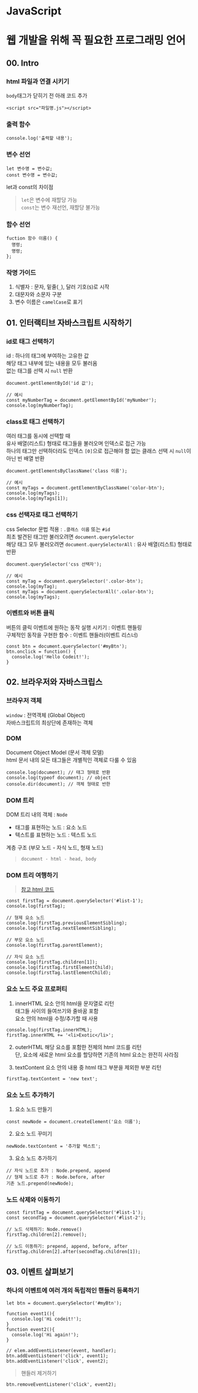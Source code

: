 # JavaScript
# 웹 개발을 위해 꼭 필요한 프로그래밍 언어

## 00. Intro
### html 파일과 연결 시키기
`body`태그가 닫히기 전 아래 코드 추가
```
<script src="파일명.js"></script>
```

### 출력 함수
```
console.log('출력할 내용');
```

### 변수 선언
```
let 변수명 = 변수값;
const 변수명 = 변수값;
```
let과 const의 차이점
> `let`은 변수에 재할당 가능  
> `const`는 변수 재선언, 재할당 불가능

### 함수 선언
```
fuction 함수 이름() {
  명령;
  명령;
};
```

### 작명 가이드
1. 식별자 : 문자, 밑줄(`_`), 달러 기호(`$`)로 시작
2. 대문자와 소문자 구분
3. 변수 이름은 `camelCase`로 표기

## 01. 인터랙티브 자바스크립트 시작하기
### id로 태그 선택하기
id : 하나의 태그에 부여하는 고유한 값  
해당 태그 내부에 있는 내용을 모두 불러옴  
없는 태그를 선택 시 `null` 반환
```
document.getElementById('id 값');

// 예시
const myNumberTag = document.getElementById('myNumber');
console.log(myNumberTag);
```

### class로 태그 선택하기
여러 태그를 동시에 선택할 때  
유사 배열(리스트) 형태로 태그들을 불러오며 인덱스로 접근 가능  
하나의 태그만 선택하더라도 인덱스 `[0]`으로 접근해야 함
없는 클래스 선택 시 `null`이 아닌 빈 배열 반환 
```
document.getElementsByClassName('class 이름');

// 예시
const myTags = document.getElementByClassName('color-btn');
console.log(myTags);
console.log(myTags[1]);
```

### css 선택자로 태그 선택하기
css Selector 문법 적용 : `.클래스 이름` 또는 `#id`  
최초 발견된 태그만 불러오려면 `document.querySelector`  
해당 태그 모두 불러오려면 `document.querySelectorAll` : 유사 배열(리스트) 형태로 반환
```
document.querySelector('css 선택자');

// 예시
const myTag = document.querySelector('.color-btn');
console.log(myTag);
const myTags = document.querySelectorAll('.color-btn');
console.log(myTags);
```

### 이벤트와 버튼 클릭
버튼의 클릭 이벤트에 원하는 동작 실행 시키기 : 이벤트 핸들링  
구체적인 동작을 구현한 함수 : 이벤트 핸들러(이벤트 리스너)
```
const btn = document.querySelector('#myBtn');
btn.onclick = function() {
  console.log('Hello Codeit!');
}
```

## 02. 브라우저와 자바스크립스
### 브라우저 객체
`window` : 전역객체 (Global Object)  
자바스크립트의 최상단에 존재하는 객체

### DOM
Document Object Model (문서 객체 모델)  
html 문서 내의 모든 태그들은 개별적인 객체로 다룰 수 있음
```
console.log(document); // 태그 형태로 반환
console.log(typeof document); // object
console.dir(document); // 객체 형태로 반한
```

### DOM 트리
DOM 트리 내의 객체 : `Node` 
- 태그를 표현하는 노드 : 요소 노드  
- 텍스트를 표현하는 노드 : 텍스트 노드  

계층 구조 (부모 노드 - 자식 노드, 형재 노드)
> `document - html - head, body`  

### DOM 트리 여행하기
> [참고 html 코드](https://github.com/jjungyujin/TIL/blob/main/JavaScript/codeit_02.html)
```
const firstTag = document.querySelector('#list-1');
console.log(firstTag);

// 형제 요소 노드
console.log(firstTag.previousElementSibling);
console.log(firstTag.nextElementSibling);

// 부모 요소 노드
console.log(firstTag.parentElement);

// 자식 요소 노드
console.log(firstTag.children[1]);
console.log(firstTag.firstElementChild);
console.log(firstTag.lastElementChild);
```

### 요소 노드 주요 프로퍼티
1. innerHTML
요소 안의 html을 문자열로 리턴  
태그들 사이의 들여쓰기와 줄바꿈 포함  
요소 안의 html을 수정/추가할 때 사용
```
console.log(firstTag.innerHTML);
firstTag.innerHTML += '<li>Exotic</li>';
```

2. outerHTML
해당 요소를 포함한 전체의 html 코드를 리턴  
단, 요소에 새로운 html 요소를 할당하면 기존의 html 요소는 완전히 사라짐

3. textContent
요소 안의 내용 중 html 태그 부분을 제외한 부분 리턴  
```
firstTag.textContent = 'new text';
```

### 요소 노드 추가하기
1. 요소 노드 만들기
```
const newNode = document.createElement('요소 이름');
```

2. 요소 노드 꾸미기
```
newNode.textContent = '추가할 텍스트';
```

3. 요소 노드 추가하기
```
// 자식 노드로 추가 : Node.prepend, append
// 형제 노드로 추가 : Node.before, after
기존 노드.prepend(newNode);
```

### 노드 삭제와 이동하기
```
const firstTag = document.querySelector('#list-1');
const secondTag = document.querySelector('#list-2');

// 노드 삭제하기: Node.remove()
firstTag.children[2].remove();

// 노드 이동하기: prepend, append, before, after
firstTag.children[2].after(secondTag.children[1]);
```

## 03. 이벤트 살펴보기
### 하나의 이벤트에 여러 개의 독립적인 핸들러 등록하기
```
let btn = document.querySelector('#myBtn');

function event1(){
  console.log('Hi codeit!');
}
function event2(){
  console.log('Hi again!');
}

// elem.addEventListener(event, handler);
btn.addEventListener('click', event1);
btn.addEventListener('click', event2);
```
> 핸들러 제거하기
```
btn.removeEventListener('click', event2);
```